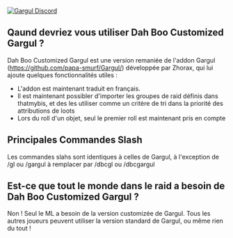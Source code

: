 [![Gargul Discord](https://img.shields.io/discord/864124999300153344?label=discord)](https://discord.gg/D3mDhYPVzf)
##

## Qaund devriez vous utiliser Dah Boo Customized Gargul ?
Dah Boo Customized Gargul est une version remaniée de l'addon Gargul (https://github.com/papa-smurf/Gargul/) développée par Zhorax, qui lui ajoute quelques fonctionnalités utiles :
- L'addon est maintenant traduit en français.
- Il est maintenant possibler d'importer les groupes de raid définis dans thatmybis, et des les utiliser comme un critère de tri dans la priorité des attributions de loots
- Lors du roll d'un objet, seul le premier roll est maintenant pris en compte

## Principales Commandes Slash
Les commandes slahs sont identiques à celles de Gargul, à l'exception de /gl ou /gargul à remplacer par /dbcgl ou /dbcgargul

## Est-ce que tout le monde dans le raid a besoin de Dah Boo Customized Gargul ?
Non ! Seul le ML a besoin de la version customizée de Gargul. Tous les autres joueurs peuvent utiliser la version standard de Gargul, ou même rien du tout !
